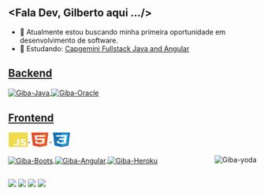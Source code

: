 
## <Fala Dev, Gilberto aqui .../>

- 🔭 Atualmente estou buscando minha primeira oportunidade em desenvolvimento de software.
- 🌱 Estudando:  <a href="https://web.digitalinnovation.one/track/capgemini-fullstack-java-and-angular?tab=path">Capgemini Fullstack Java and Angular</a>

<div>
  <a href="https://github.com/XxGiillxX">
</div>
<div>
<h2>Backend</h2>
<img align="center" alt="Giba-Java" height="30" width="40" src="https://cdn.jsdelivr.net/gh/devicons/devicon/icons/java/java-original.svg">
<img align="center" alt="Giba-Oracle" height="30" width="40" src="https://cdn.jsdelivr.net/gh/devicons/devicon/icons/oracle/oracle-original.svg">
</div>
<div>
<h2>Frontend</h2>
<img align="center" alt="Giba-Js" height="30" width="40" src="https://raw.githubusercontent.com/devicons/devicon/master/icons/javascript/javascript-plain.svg">
<img align="center" alt="Giba-HTML" height="30" width="40" src="https://raw.githubusercontent.com/devicons/devicon/master/icons/html5/html5-original.svg">
<img align="center" alt="Giba-CSS" height="30" width="40" src="https://raw.githubusercontent.com/devicons/devicon/master/icons/css3/css3-original.svg">
</div>
<div style="display: inline_block"><br>
 
  <img align="center" alt="Giba-Boots" height="30" width="40" src="https://cdn.jsdelivr.net/gh/devicons/devicon/icons/bootstrap/bootstrap-original.svg">
  <img align="center" alt="Giba-Angular" height="30" width="40" src="https://cdn.jsdelivr.net/gh/devicons/devicon/icons/angularjs/angularjs-original.svg">
  
  <img align="center" alt="Giba-Heroku" height="30" width="40" src="https://cdn.jsdelivr.net/gh/devicons/devicon/icons/heroku/heroku-original.svg">
  <img align="right" height="180em" alt="Giba-yoda" src="http://clubedosgeeks.com.br/wp-content/uploads/2016/01/quando_compila.gif">
</div>



##

<div> 
  <a href="https://wa.me/5581987955381?text=Oi%20Gilberto%20tudo%20bem%20?" target="_blank"><img src="https://img.shields.io/badge/WhatsApp-25D366?style=for-the-badge&logo=whatsapp&logoColor=white" target="_blank"></a> 
 <a href="https://discord.gg/qYQfsyMPNw" target="_blank"><img src="https://img.shields.io/badge/Discord-7289DA?style=for-the-badge&logo=discord&logoColor=white" target="_blank"></a> 
  <a href = "mailto:gilbertomacena@gmail.com"><img src="https://img.shields.io/badge/-Gmail-%23333?style=for-the-badge&logo=gmail&logoColor=red" target="_blank"></a>
  <a href="https://www.linkedin.com/in/gilbertomacena" target="_blank"><img src="https://img.shields.io/badge/-LinkedIn-%230077B5?style=for-the-badge&logo=linkedin&logoColor=white" target="_blank"></a> 
</div>
